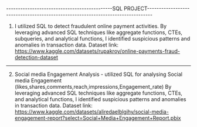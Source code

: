 ---------------------------------------------SQL PROJECT--------------------------------------------------------------------------------

 1) I utilized SQL to detect fraudulent online payment activities. By leveraging advanced SQL techniques like aggregate functions, 
 CTEs, subqueries, and analytical functions, I identified suspicious patterns and anomalies in transaction data. 
Dataset link:   https://www.kaggle.com/datasets/rupakroy/online-payments-fraud-detection-dataset

____________________________________________________________________________________________________________________________________


2) Social media Engagement Analysis -  utilized SQL for analysing Social media Engagement (likes,shares,comments,reach,impressions,Engagement_rate)
   By leveraging advanced SQL techniques like aggregate functions, CTEs, and analytical functions, I identified suspicious patterns and anomalies in transaction data. 
   Dataset link:  https://www.kaggle.com/datasets/aliredaelblgihy/social-media-engagement-report?select=Social+Media+Engagement+Report.pbix
